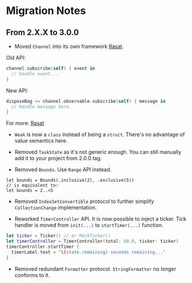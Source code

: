 
# Migration Notes

## From 2.X.X to 3.0.0

* Moved `Channel` into its own framework [Rasat](https://www.github.com/gokselkoksal/Rasat).

Old API:

```swift
channel.subscribe(self) { event in
  // Handle event...
}
```

New API:

```swift
disposeBag += channel.observable.subscribe(self) { message in
  // Handle message here.
}
```

For more: [Rasat](https://www.github.com/gokselkoksal/Rasat) 

* `Weak` is now a `class` instead of being a `struct`. There's no advantage of value semantics here.

* Removed `TaskState` as it's not generic enough. You can still manually add it to your project from 2.0.0 tag.

* Removed `Bounds`. Use `Range` API instead.

```
let bounds = Bounds(.inclusive(2), .exclusive(5))
// is equivalent to:
let bounds = 2..<5
```

* Removed `IndexSetConvertible` protocol to further simplify `CollectionChange` implementation. 

* Reworked `TimerController` API. It is now possible to inject a ticker. Tick handler is moved from `init(...)` to `startTimer(...)` function. 

```swift
let ticker = Ticker() // or MockTicker()
let timerController = TimerController(total: 60.0, ticker: ticker)
timerController.startTimer {
  timerLabel.text = "\(state.remaining) seconds remaining..."
}
```

* Removed redundant `Formatter` protocol. `StringFormatter` no longer conforms to it. 
